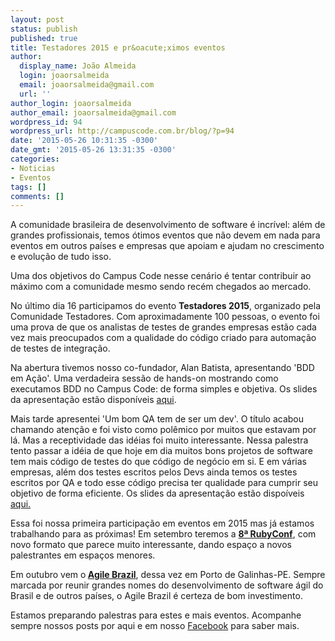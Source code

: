 ```yaml
---
layout: post
status: publish
published: true
title: Testadores 2015 e pr&oacute;ximos eventos
author:
  display_name: João Almeida
  login: joaorsalmeida
  email: joaorsalmeida@gmail.com
  url: ''
author_login: joaorsalmeida
author_email: joaorsalmeida@gmail.com
wordpress_id: 94
wordpress_url: http://campuscode.com.br/blog/?p=94
date: '2015-05-26 10:31:35 -0300'
date_gmt: '2015-05-26 13:31:35 -0300'
categories:
- Noticias
- Eventos
tags: []
comments: []
---
```

A comunidade brasileira de desenvolvimento de software &eacute;
incr&iacute;vel: al&eacute;m de grandes profissionais, temos &oacute;timos
eventos que n&atilde;o devem em nada para eventos em outros pa&iacute;ses e
empresas que apoiam e ajudam no crescimento e evolu&ccedil;&atilde;o de tudo isso.

Uma dos objetivos do Campus Code nesse cen&aacute;rio &eacute; tentar contribuir
ao m&aacute;ximo com a comunidade mesmo sendo rec&eacute;m chegados ao mercado.

No &uacute;ltimo dia 16 participamos do evento <strong>Testadores 2015</strong>,
organizado pela Comunidade Testadores. Com aproximadamente 100 pessoas, o evento
foi uma prova de que os analistas de testes de grandes empresas est&atilde;o
cada vez mais preocupados com a qualidade do c&oacute;digo criado para
automa&ccedil;&atilde;o de testes de integra&ccedil;&atilde;o.

Na abertura tivemos nosso co-fundador, Alan Batista, apresentando 'BDD em
A&ccedil;&atilde;o'. Uma verdadeira sess&atilde;o de hands-on mostrando como
executamos BDD no Campus Code: de forma simples e objetiva. Os slides da
apresenta&ccedil;&atilde;o est&atilde;o dispon&iacute;veis
<a href="http://www.slideshare.net/alanrrb/palestra-bdd-novo" target="_blank">aqui</a>.

Mais tarde apresentei 'Um bom QA tem de ser um dev'. O t&iacute;tulo acabou
chamando aten&ccedil;&atilde;o e foi visto como pol&ecirc;mico por muitos que
estavam por l&aacute;. Mas a receptividade das id&eacute;ias foi muito interessante.
Nessa palestra tento passar a id&eacute;ia de que hoje em dia muitos bons projetos
de software tem mais c&oacute;digo de testes do que c&oacute;digo de
neg&oacute;cio em si.&nbsp;E em v&aacute;rias empresas, al&eacute;m dos testes
escritos pelos Devs ainda temos os testes escritos por QA e todo esse
c&oacute;digo precisa ter qualidade para cumprir seu objetivo de forma eficiente.
Os slides da apresenta&ccedil;&atilde;o est&atilde;o dispo&iacute;veis
<a href="https://speakerdeck.com/joaorsalmeida/um-bom-qa-tem-de-ser-um-dev" target="_blank">aqui.</a>

Essa foi nossa primeira participa&ccedil;&atilde;o em eventos em 2015 mas
j&aacute; estamos trabalhando para as pr&oacute;ximas! Em setembro teremos a
<strong><a href="http://rubyconfbrcfp.com.br" target="_blank">8&ordf; RubyConf</a></strong>,
com novo formato que parece muito interessante, dando espa&ccedil;o a novos
palestrantes em espa&ccedil;os menores.

Em outubro vem o<strong> <a href="http://www.agilebrazil.com/2015/" target="_blank">Agile Brazil</a></strong>,
dessa vez em Porto de Galinhas-PE. Sempre marcada por reunir grandes nomes do
desenvolvimento de software &aacute;gil do Brasil e de outros pa&iacute;ses, o
Agile Brazil &eacute; certeza de bom investimento.

Estamos preparando palestras para estes e mais eventos. Acompanhe sempre nossos
posts por aqui e em nosso <a href="https://www.facebook.com/CampusCodeBr" target="_blank">Facebook</a> para saber mais.
